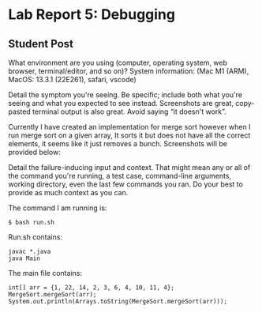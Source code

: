 # Lab Report 5: Debugging

## Student Post
What environment are you using (computer, operating system, web browser, terminal/editor, and so on)?
System information: (Mac M1 (ARM), MacOS: 13.3.1 (22E261), safari, vscode)

Detail the symptom you're seeing. Be specific; include both what you're seeing and what you expected to see instead. Screenshots are great, copy-pasted terminal output is also great. Avoid saying “it doesn't work”.

Currently I have created an implementation for merge sort however when I run merge sort on a given array, It sorts it but does not have all the correct elements, it seems like it just removes a bunch. Screenshots will be provided below:

Detail the failure-inducing input and context. That might mean any or all of the command you're running, a test case, command-line arguments, working directory, even the last few commands you ran. Do your best to provide as much context as you can.

The command I am running is:
```
$ bash run.sh
```
Run.sh contains:
```
javac *.java
java Main
```
The main file contains:
```
int[] arr = {1, 22, 14, 2, 3, 6, 4, 10, 11, 4};
MergeSort.mergeSort(arr);
System.out.println(Arrays.toString(MergeSort.mergeSort(arr)));
```
